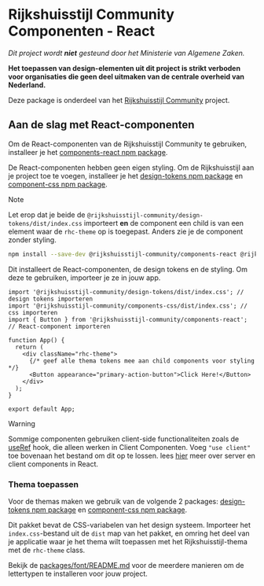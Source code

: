 <!-- @license CC0-1.0 -->

# Rijkshuisstijl Community Componenten - React

_Dit project wordt **niet** gesteund door het Ministerie van Algemene Zaken._

**Het toepassen van design-elementen uit dit project is strikt verboden voor organisaties die geen deel uitmaken van de
centrale overheid van Nederland.**

Deze package is onderdeel van het [Rijkshuisstijl Community](https://github.com/nl-design-system/rijkshuisstijl-community/blob/main/README.md) project.

## Aan de slag met React-componenten

Om de React-componenten van de Rijkshuisstijl Community te gebruiken, installeer je het [components-react npm package](https://www.npmjs.com/package/@rijkshuisstijl-community/components-react).

De React-componenten hebben geen eigen styling. Om de Rijkshuisstijl aan je project toe te voegen, installeer je het [design-tokens npm package](https://www.npmjs.com/package/@rijkshuisstijl-community/design-tokens) en [component-css npm package](https://www.npmjs.com/package/@rijkshuisstijl-community/components-css).

> [!NOTE]  
> Let erop dat je beide de `@rijkshuisstijl-community/design-tokens/dist/index.css` importeert **en** de component een child is van een element waar de `rhc-theme` op is toegepast. Anders zie je de component zonder styling.

```bash
npm install --save-dev @rijkshuisstijl-community/components-react @rijkshuisstijl-community/components-css @rijkshuisstijl-community/design-tokens
```

Dit installeert de React-componenten, de design tokens en de styling. Om deze te gebruiken, importeer je ze in jouw app.

```tsx
import '@rijkshuisstijl-community/design-tokens/dist/index.css'; // design tokens importeren
import '@rijkshuisstijl-community/components-css/dist/index.css'; // css importeren
import { Button } from '@rijkshuisstijl-community/components-react'; // React-component importeren

function App() {
  return (
    <div className="rhc-theme">
      {/* geef alle thema tokens mee aan child components voor styling */}
      <Button appearance="primary-action-button">Click Here!</Button>
    </div>
  );
}

export default App;
```

> [!WARNING]  
> Sommige componenten gebruiken client-side functionaliteiten zoals de [useRef](https://react.dev/reference/react/useRef) hook, die alleen werken in Client
> Componenten. Voeg `"use client"` toe bovenaan het bestand om dit op te lossen. lees [hier](https://react.dev/reference/rsc/server-components) meer over server en client components in React.

### Thema toepassen

Voor de themas maken we gebruik van de volgende 2 packages: [design-tokens npm package](https://www.npmjs.com/package/@rijkshuisstijl-community/design-tokens) en [component-css npm package](https://www.npmjs.com/package/@rijkshuisstijl-community/components-css).

Dit pakket bevat de CSS-variabelen van het design systeem. Importeer het `index.css`-bestand uit de `dist` map van het
pakket, en omring het deel van je applicatie waar je het thema wilt toepassen met het Rijkshuisstijl-thema met de `rhc-theme` class.

Bekijk de [packages/font/README.md](https://github.com/nl-design-system/rijkshuisstijl-community/blob/main/packages/font/README.md) voor de meerdere manieren om de lettertypen te installeren voor jouw project.
